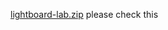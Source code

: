 [lightboard-lab.zip](https://github.com/yuetongalu/TECHIN-514/files/14276581/lightboard-lab.zip)
please check this
